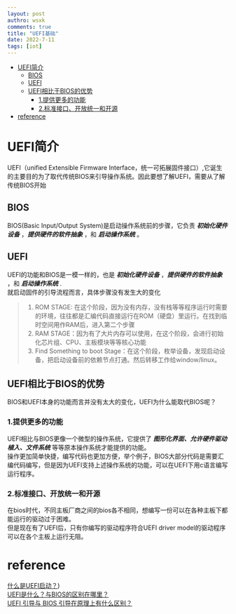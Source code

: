 ```yaml
---
layout: post
authro: wsxk
comments: true
title: "UEFI基础"
date: 2022-7-11
tags: [iot]
---
```


- [UEFI简介<br>](#uefi简介)
  - [BIOS<br>](#bios)
  - [UEFI<br>](#uefi)
  - [UEFI相比于BIOS的优势<br>](#uefi相比于bios的优势)
    - [1.提供更多的功能<br>](#1提供更多的功能)
    - [2.标准接口、开放统一和开源<br>](#2标准接口开放统一和开源)
- [reference<br>](#reference)

# UEFI简介<br>
UEFI（unified Extensible Firmware Interface，统一可拓展固件接口）,它诞生的主要目的为了取代传统BIOS来引导操作系统。因此要想了解UEFI，需要从了解传统BIOS开始<br>
## BIOS<br>
BIOS(Basic Input/Output System)是启动操作系统前的步骤，它负责 ***初始化硬件设备*** ，***提供硬件的软件抽象*** ，和 ***启动操作系统*** 。<br>
## UEFI<br>
UEFI的功能和BIOS是一模一样的，也是 ***初始化硬件设备*** ，***提供硬件的软件抽象*** ，和 ***启动操作系统*** .<br>
就启动固件的引导流程而言，具体步骤没有发生大的变化
> 1. ROM STAGE: 在这个阶段，因为没有内存，没有栈等等程序运行时需要的环境，往往都是汇编代码直接运行在ROM（硬盘）里运行。在找到临时空间用作RAM后，进入第二个步骤
> 2. RAM STAGE：因为有了大片内存可以使用，在这个阶段，会进行初始化芯片组、CPU、主板模块等等核心功能
> 3. Find Something to boot Stage：在这个阶段，枚举设备，发现启动设备，把启动设备前的依赖节点打通。然后转移工作给window/linux。

## UEFI相比于BIOS的优势<br>
BIOS和UEFI本身的功能而言并没有太大的变化，UEFI为什么能取代BIOS呢？<br>
### 1.提供更多的功能<br>
UEFI相比与BIOS更像一个微型的操作系统，它提供了 ***图形化界面、允许硬件驱动植入、文件系统***  等等原本操作系统才能提供的功能。<br>
操作更加简单快捷，编写代码也更加方便，举个例子，BIOS大部分代码是需要汇编代码编写，但是因为UEFI支持上述操作系统的功能，可以在UEFI下用c语言编写运行程序。<br>
### 2.标准接口、开放统一和开源<br>
在bios时代，不同主板厂商之间的bios各不相同，想编写一份可以在各种主板下都能运行的驱动过于困难。<br>
但是现在有了UEFI后，只有你编写的驱动程序符合UEFI driver model的驱动程序可以在各个主板上运行无阻。<br>

# reference<br>
[什么是UEFI启动？](https://www.jianshu.com/p/f43cb5e03581))<br>
[UEFI是什么？与BIOS的区别在哪里？](https://developer.aliyun.com/article/523995)<br>
[UEFI 引导与 BIOS 引导在原理上有什么区别？](https://www.zhihu.com/question/21672895)<br>